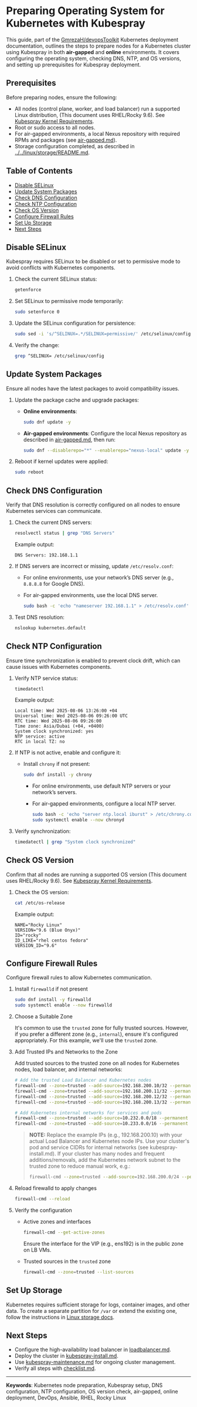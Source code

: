 # Preparing Operating System for Kubernetes with Kubespray

This guide, part of the [GmrezaH/devopsToolkit](https://github.com/GmrezaH/devopsToolkit) Kubernetes deployment documentation, outlines the steps to prepare nodes for a Kubernetes cluster using Kubespray in both **air-gapped** and **online** environments. It covers configuring the operating system, checking DNS, NTP, and OS versions, and setting up prerequisites for Kubespray deployment.

## Prerequisites

Before preparing nodes, ensure the following:

- All nodes (control plane, worker, and load balancer) run a supported Linux distribution, (This document uses RHEL/Rocky 9.6). See [Kubespray Kernel Requirements](https://kubespray.io/#/docs/operations/kernel-requirements).
- Root or sudo access to all nodes.
- For air-gapped environments, a local Nexus repository with required RPMs and packages (see [air-gapped.md](air-gapped.md)).
- Storage configuration completed, as described in [../../linux/storage/README.md](../../linux/storage/README.md).

## Table of Contents

- [Disable SELinux](#disable-selinux)
- [Update System Packages](#update-system-packages)
- [Check DNS Configuration](#check-dns-configuration)
- [Check NTP Configuration](#check-ntp-configuration)
- [Check OS Version](#check-os-version)
- [Configure Firewall Rules](#configure-firewall-rules)
- [Set Up Storage](#set-up-storage)
- [Next Steps](#next-steps)

## Disable SELinux

Kubespray requires SELinux to be disabled or set to permissive mode to avoid conflicts with Kubernetes components.

1. Check the current SELinux status:

   ```bash
   getenforce
   ```

1. Set SELinux to permissive mode temporarily:

   ```bash
   sudo setenforce 0
   ```

1. Update the SELinux configuration for persistence:

   ```bash
   sudo sed -i 's/^SELINUX=.*/SELINUX=permissive/' /etc/selinux/config
   ```

1. Verify the change:

   ```bash
   grep ^SELINUX= /etc/selinux/config
   ```

## Update System Packages

Ensure all nodes have the latest packages to avoid compatibility issues.

1. Update the package cache and upgrade packages:

   - **Online environments**:

     ```bash
     sudo dnf update -y
     ```

   - **Air-gapped environments**: Configure the local Nexus repository as described in [air-gapped.md](air-gapped.md), then run:

     ```bash
     sudo dnf --disablerepo="*" --enablerepo="nexus-local" update -y
     ```

1. Reboot if kernel updates were applied:

   ```bash
   sudo reboot
   ```

## Check DNS Configuration

Verify that DNS resolution is correctly configured on all nodes to ensure Kubernetes services can communicate.

1. Check the current DNS servers:

   ```bash
   resolvectl status | grep "DNS Servers"
   ```

   Example output:

   ```
   DNS Servers: 192.168.1.1
   ```

1. If DNS servers are incorrect or missing, update `/etc/resolv.conf`:

   - For online environments, use your network’s DNS server (e.g., `8.8.8.8` for Google DNS).
   - For air-gapped environments, use the local DNS server.

     ```bash
     sudo bash -c 'echo "nameserver 192.168.1.1" > /etc/resolv.conf'
     ```

1. Test DNS resolution:

   ```bash
   nslookup kubernetes.default
   ```

## Check NTP Configuration

Ensure time synchronization is enabled to prevent clock drift, which can cause issues with Kubernetes components.

1. Verify NTP service status:

   ```bash
   timedatectl
   ```

   Example output:

   ```
   Local time: Wed 2025-08-06 13:26:00 +04
   Universal time: Wed 2025-08-06 09:26:00 UTC
   RTC time: Wed 2025-08-06 09:26:00
   Time zone: Asia/Dubai (+04, +0400)
   System clock synchronized: yes
   NTP service: active
   RTC in local TZ: no
   ```

1. If NTP is not active, enable and configure it:

   - Install `chrony` if not present:

     ```bash
     sudo dnf install -y chrony
     ```

     - For online environments, use default NTP servers or your network’s servers.
     - For air-gapped environments, configure a local NTP server.

       ```bash
       sudo bash -c 'echo "server ntp.local iburst" > /etc/chrony.conf'
       sudo systemctl enable --now chronyd
       ```

1. Verify synchronization:

   ```bash
   timedatectl | grep "System clock synchronized"
   ```

## Check OS Version

Confirm that all nodes are running a supported OS version (This document uses RHEL/Rocky 9.6). See [Kubespray Kernel Requirements](https://kubespray.io/#/docs/operations/kernel-requirements).

1. Check the OS version:

   ```bash
   cat /etc/os-release
   ```

   Example output:

   ```
   NAME="Rocky Linux"
   VERSION="9.6 (Blue Onyx)"
   ID="rocky"
   ID_LIKE="rhel centos fedora"
   VERSION_ID="9.6"
   ```

## Configure Firewall Rules

Configure firewall rules to allow Kubernetes communication.

1. Install `firewalld` if not present

   ```bash
   sudo dnf install -y firewalld
   sudo systemctl enable --now firewalld
   ```

1. Choose a Suitable Zone

   It's common to use the `trusted` zone for fully trusted sources. However, if you prefer a different zone (e.g., `internal`), ensure it's configured appropriately. For this example, we'll use the `trusted` zone.

1. Add Trusted IPs and Networks to the Zone

   Add trusted sources to the trusted zone on all nodes for Kubernetes nodes, load balancer, and internal networks:

   ```bash
   # Add the trusted Load Balancer and Kubernetes nodes
   firewall-cmd --zone=trusted --add-source=192.168.200.10/32 --permanent
   firewall-cmd --zone=trusted --add-source=192.168.200.11/32 --permanent
   firewall-cmd --zone=trusted --add-source=192.168.200.12/32 --permanent
   firewall-cmd --zone=trusted --add-source=192.168.200.13/32 --permanent

   # Add Kubernetes internal networks for services and pods
   firewall-cmd --zone=trusted --add-source=10.232.0.0/18 --permanent
   firewall-cmd --zone=trusted --add-source=10.233.0.0/16 --permanent
   ```

   > **NOTE:**
   > Replace the example IPs (e.g., 192.168.200.10) with your actual Load Balancer and Kubernetes node IPs. Use your cluster's pod and service CIDRs for internal networks (see kubespray-install.md). If your cluster has many nodes and frequent additions/removals, add the Kubernetes network subnet to the trusted zone to reduce manual work, e.g.:
   >
   > ```bash
   > firewall-cmd --zone=trusted --add-source=192.168.200.0/24 --permanent
   > ```

1. Reload firewalld to apply changes

   ```bash
   firewall-cmd --reload
   ```

1. Verify the configuration

   - Active zones and interfaces

     ```bash
     firewall-cmd --get-active-zones
     ```

     Ensure the interface for the VIP (e.g., ens192) is in the public zone on LB VMs.

   - Trusted sources in the `trusted` zone

     ```bash
     firewall-cmd --zone=trusted --list-sources
     ```

## Set Up Storage

Kubernetes requires sufficient storage for logs, container images, and other data. To create a separate partition for `/var` or extend the existing one, follow the instructions in [Linux storage docs](../../linux/storage/README.md).

## Next Steps

- Configure the high-availability load balancer in [loadbalancer.md](loadbalancer.md).
- Deploy the cluster in [kubespray-install.md](kubespray-install.md).
- Use [kubespray-maintenance.md](kubespray-maintenance.md) for ongoing cluster management.
- Verify all steps with [checklist.md](checklist.md).

---

**Keywords**: Kubernetes node preparation, Kubespray setup, DNS configuration, NTP configuration, OS version check, air-gapped, online deployment, DevOps, Ansible, RHEL, Rocky Linux
